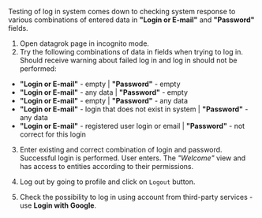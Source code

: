Testing of log in system comes down to checking system response to various combinations of entered data in **"Login or E-mail"** and **"Password"** fields.

1. Open datagrok page in incognito mode.
2. Try the following combinations of data in fields when trying to log in.
Should receive warning about failed log in and log in should not be performed:

* **"Login or E-mail"** - empty | **"Password"** - empty
* **"Login or E-mail"** - any data | **"Password"** - empty
* **"Login or E-mail"** - empty | **"Password"** - any data
* **"Login or E-mail"** - login that does not exist in system | **"Password"** - any data
* **"Login or E-mail"** - registered user login or email | **"Password"** - not correct for this login

3. Enter existing and correct combination of login and password.
Successful login is performed. User enters.
The *"Welcome"* view and has access to entities according to their permissions.

4. Log out by going to profile and click on ```Logout``` button.

5. Check the possibility to log in using account from third-party services - use **Login with Google**. 